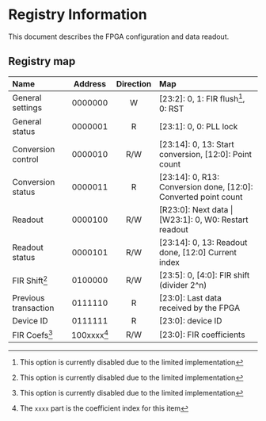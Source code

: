 # Registry Information
This document describes the FPGA configuration and data readout.
## Registry map
| Name					| Address	| Direction	| Map											|
| :-------------------- | :-------: | :-------: | :--------------------------------------------	|
| General settings		| 0000000	| W		| [23:2]: 0, 1: FIR flush[^1], 0: RST
| General status		| 0000001	| R		| [23:1]: 0, 0: PLL lock
| Conversion control	| 0000010	| R/W	| [23:14]: 0, 13: Start conversion, [12:0]: Point count
| Conversion status		| 0000011	| R		| [23:14]: 0, R13: Conversion done, [12:0]: Converted point count
| Readout 				| 0000100	| R/W	| [R23:0]: Next data \| [W23:1]: 0, W0: Restart readout
| Readout status		| 0000101	| R/W	| [23:14]: 0, 13: Readout done, [12:0] Current index
| FIR Shift[^1]			| 0100000	| R/W	| [23:5]: 0, [4:0]: FIR shift (divider 2^n)
| Previous transaction	| 0111110	| R		| [23:0]: Last data received by the FPGA
| Device ID				| 0111111	| R		| [23:0]: device ID
| FIR Coefs[^1]			|100xxxx[^2]| R/W	| [23:0]: FIR coefficients

[^1]: This option is currently disabled due to the limited implementation
[^2]: The `xxxx` part is the coefficient index for this item